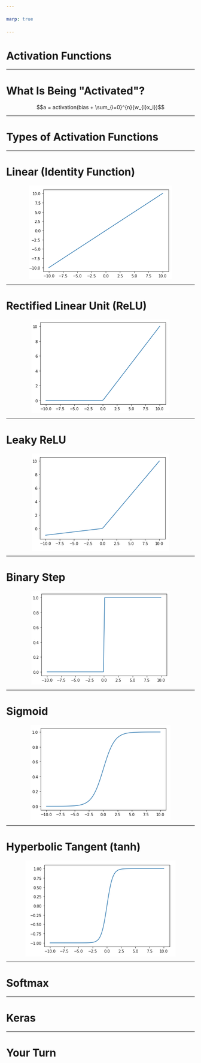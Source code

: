 ```yaml
---

marp: true

---
```


<style>
img[alt~="center"] {
  display: block;
  margin: 0 auto;
}
</style>

# Activation Functions

<!--

Activation functions are a core component of neural networks. Choosing a "good" activation function, or a "bad" one for that matter, can have a big impact on the performance and training
time of your network.

-->

---

# What Is Being "Activated"?

$$a = activation(bias + \sum_{i=0}^{n}{w_{i}x_i})$$

<!--
Recall that neural networks are inspired by neurons in the brain. The idea is that when one neuron fires, it signals to other neurons that it's time to fire. 

If you think about an artificial neural network, it is a series of layers. Each of these layers contains one or
more nodes. The layers operate one at a time, feeding data from the top of the model through to the
outputs. Our goal is to decide if, and with how much intensity, a particular node "fires."

A node in layer n, receives input data from every node layer n-1 (the previous layer). Each piece of incoming information, $x_{i}$, is multiplied by a particular weight, $w_{i}$. Then we sum them all together along with the node's trained bias to create an output. Given this output value we now want to determine if this node "fires" (i.e., is activated), and that is what the activation function does. Thus, we feed the output sum from the current node into the activation function to determine the activation level of our current node. Then this value is fed into the nodes in the next layer. 

-->

---

# Types of Activation Functions

<!--
There are many different types of activation functions, and which function you choose depends on your use case. 

Let's take a look at some of the more commonly seen activation functions.

[Resource](https://en.wikipedia.org/wiki/Activation_function#Comparison_of_activation_functions)

-->

---

# Linear (Identity Function)

![center](res/linear.png)

<!--
The most basic activation function is the linear activation function. This function takes the sum of inputs and bias, does nothing to it, and hands the result to the next layer of the network.

That's a pretty simple activation function to understand. But what value does it provide?

This function can be useful, especially in your output layer, if you want your model to predict large or negative values. Many of the activation functions we'll see greatly restrict the range of values that they output. The linear activation function does not restrict its output range at all. Any real number can be produced by a node with this activation function.

* Image name: res/linear.png
  * Repo link: https://github.com/google/applied-machine-learning-intensive/tree/master/content/xx_misc/activation_functions/res/linear.png
  * Source https://github.com/google/applied-machine-learning-intensive/tree/master/content/xx_misc/activation_functions/res/linear.png by Author Google LLC under License Copyright [2020] Google LLC.
-->

---

# Rectified Linear Unit (ReLU)

![center](res/relu.png)

<!--
There is another linear activation function that turns out to be quite useful: the Rectified Linear Unit (ReLU).

If the input value is positive or zero, then ReLU acts like the identity function. If the input value is negative, then ReLU returns zero.

This is also a quite simple activation, but it turns out to be quite useful in practice. Many powerful neural networks utilize ReLU activation, at least in part. It has the advantage of making training very fast; however, nodes using ReLU do run the risk of "dying" during the training process. The nodes die when they get to a state where they always produce a zero output. Think of this as neurons that can no longer fire, so we have lost the benefit of having them in the model to begin with. 

Let's also think about the use of a ReLU node in a network. If the output layer consists of ReLU values, then the output of the network will be from 0 to infinity.

This works fine for models that predict positive values, but what if your model is predicting celsius temperatures in Antarctica or some other potentially negative value?

In this case you would need to adjust the target training data to all be positive, say, by adding 100 to it. Then do the reverse to the output of the model by subtracting 100 from each value.

You'll find that you'll need to do this type of adjustment quite often when building models. Understanding your activation functions, especially in your output layer, is critically important. When you know the range of values that your model can produce you can adjust your training data to fall within that range.

* Image name: res/relu.png
  * Repo link: https://github.com/google/applied-machine-learning-intensive/tree/master/content/xx_misc/activation_functions/res/relu.png
  * Source https://github.com/google/applied-machine-learning-intensive/tree/master/content/xx_misc/activation_functions/res/relu.png by Author Google LLC under License Copyright [2020] Google LLC.
-->

---

# Leaky ReLU

![center](res/leaky_relu.png)

<!--
We talked about dead nodes when discussing the ReLU activation function. One strategy that helps mitigate the dead node issue is a "leaky" ReLU. Leaky ReLUs are ReLU functions that again act as the identity on any value zero or greater. But for values less than zero they apply an alpha value to them and return the result. The idea is that the magnitude of any negative numbers is rather small but not necessarily zero, which helps us avoid dead nodes.

* Image name: res/leaky_relu.png
  * Repo link: https://github.com/google/applied-machine-learning-intensive/tree/master/content/xx_misc/activation_functions/res/leaky_relu.png
  * Source https://github.com/google/applied-machine-learning-intensive/tree/master/content/xx_misc/activation_functions/res/leaky_relu.png by Author Google LLC under License Copyright [2020] Google LLC.
-->

---

# Binary Step

![center](res/binary_step.png)

<!--
The binary step activation function serves as an on/off switch for a node. This function returns zero if its input is on one side of a threshold and returns one if the input is on the other side of the threshold. 

At the output layer this function can be useful when you need to make a yes/no decision and don't care about the confidence of the model in that decision. In other words, this can be useful for binary classification. 

* Image name: res/binary_step.png
  * Repo link: https://github.com/google/applied-machine-learning-intensive/tree/master/content/xx_misc/activation_functions/res/binary_step.png
  * Source https://github.com/google/applied-machine-learning-intensive/tree/master/content/xx_misc/activation_functions/res/binary_step.png by Author Google LLC under License Copyright [2020] Google LLC.
-->

---

# Sigmoid

![center](res/sigmoid.png)

<!--
Activation functions can also be non-linear. The sigmoid function works using a logistic curve.

You'll notice that the sigmoid function restricts its output range to $(0.0, 1.0)$. This is typically not a concern in hidden layers, but needs to be considered in the output layer. 

Sigmoid activation functions are very useful when making binary classification decisions. You can build a model that outputs values from $(0.0, 1.0)$ and treat the output as a confidence that the input is a 1. For example, suppose you're building a model to decide whether or not an image is a cat. If you use a sigmoid in the final layer and receive a 0.2, then we could say, "We are 20% confident the image is a cat." That's not very confident, so we'd likely classify it as a 0 (or not a cat). If we received a 0.9 form the model, then we'd say it's very likely to be a cat. 

During training, you would experiment to determine a threshold for which you will classify samples as 0 or 1. The most natural choice is to say if the model returns 0.5 or above, we'll call it a cat. Otherwise it's not a cat. But that may or may not be the best threshold. Before making this decision you'd need to experiment, find the precision and recall for different thresholds, and choose the one that fits your use case the best.

* Image name: res/sigmoid.png
  * Repo link: https://github.com/google/applied-machine-learning-intensive/tree/master/content/xx_misc/activation_functions/res/sigmoid.png
  * Source https://github.com/google/applied-machine-learning-intensive/tree/master/content/xx_misc/activation_functions/res/sigmoid.png by Author Google LLC under License Copyright [2020] Google LLC.
-->

---

# Hyperbolic Tangent (tanh)

![center](res/tanh.png)

<!--
Similar to sigmoid, the hyperbolic tangent, [tanh](https://www.tensorflow.org/api_docs/python/tf/keras/activations/tanh) is a non-linear activation function that can be used in your models. The biggest difference between sigmoid and tanh is that tanh has an output range of $(-1.0, 1.0)$.

* Image name: res/tanh.png
  * Repo link: https://github.com/google/applied-machine-learning-intensive/tree/master/content/xx_misc/activation_functions/res/tanh.png
  * Source https://github.com/google/applied-machine-learning-intensive/tree/master/content/xx_misc/activation_functions/res/tanh.png by Author Google LLC under License Copyright [2020] Google LLC.
-->

---

# Softmax

<!--
So far all of the activation functions that we have seen operate without knowing anything about other nodes in their layer. Each node accepts input from the layer before it and passes output to the next layer in the model. The node is unaware of any other node in its own layer, and activation functions on the nodes work independently.

Softmax is a different type of activation function. Softmax is aware of nodes in the same layer and adjusts their outputs in relation to each other.

Softmax outputs values in the range of  [0.0,1.0]. If you were to sum the outputs of every node in a layer, the sum would always equal 1.0, or something very very close to 1.0.

Let's say that we had a model that tried to determine if an image contained an apple, orange, or grapefruit. If given a picture of a bright red apple, it might output [1.0, 0.0, 0.0] to show that it was highly confident that the image contained an apple. If given a picture of a yellow apple it might be a little less confident and output [0.8, 0.15, 0.05], indicating a little less confidence. If given a picture of a large orange it might output [0.05, 0.55, 0.4], showing that it was having a tough time making a decision.

It is worth noting that softmax is typically not used in hidden layers of a model. Most of the time you will see it used on the output layer.
-->

---

# Keras

<!--
These are just a few of the activation functions you can use. Some are already developed for you in Keras. See [here](https://keras.io/api/layers/activation_layers/) for more on how Keras uses activation functions in its neural nets.

-->

---

# Your Turn

<!--
Now let's look at the lab, where you will practice using some of these activation functions. 
-->
